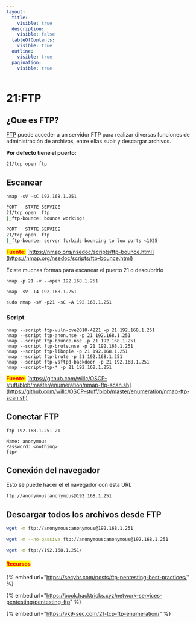 ```yaml
---
layout:
  title:
    visible: true
  description:
    visible: false
  tableOfContents:
    visible: true
  outline:
    visible: true
  pagination:
    visible: true
---
```


# 21:FTP

## ¿Que es FTP?

[FTP](../ethical-hacker/teoria-network/ftp.md) puede acceder a un servidor FTP para realizar diversas funciones de administración de archivos, entre ellas subir y descargar archivos.

**Por defecto tiene el puerto:**

```
21/tcp open ftp
```

## Escanear

```
nmap -sV -sC 192.168.1.251
```

```bash
PORT   STATE SERVICE
21/tcp open  ftp
|_ftp-bounce: bounce working!

PORT   STATE SERVICE
21/tcp open  ftp
|_ftp-bounce: server forbids bouncing to low ports <1025
```

<mark style="color:red;">**Fuente:**</mark> [https://nmap.org/nsedoc/scripts/ftp-bounce.html](https://nmap.org/nsedoc/scripts/ftp-bounce.html)

Existe muchas formas para escanear el puerto 21 o descubrirlo&#x20;

```
nmap -p 21 -v --open 192.168.1.251
```

```
nmap -sV -T4 192.168.1.251
```

```
sudo nmap -sV -p21 -sC -A 192.168.1.251 
```

### Script

```
nmap --script ftp-vuln-cve2010-4221 -p 21 192.168.1.251
nmap --script ftp-anon.nse -p 21 192.168.1.251
nmap --script ftp-bounce.nse -p 21 192.168.1.251
nmap --script ftp-brute.nse -p 21 192.168.1.251
nmap --script ftp-libopie -p 21 192.168.1.251
nmap --script ftp-brute -p 21 192.168.1.251
nmap --script ftp-vsftpd-backdoor -p 21 192.168.1.251
nmap --script=ftp-* -p 21 192.168.1.251

```

<mark style="color:red;">**Fuente:**</mark> [https://github.com/willc/OSCP-stuff/blob/master/enumeration/nmap-ftp-scan.sh](https://github.com/willc/OSCP-stuff/blob/master/enumeration/nmap-ftp-scan.sh)

## Conectar FTP

```
ftp 192.168.1.251 21
```

```
Name: anonymous
Password: <nothing>
ftp> 
```

## Conexión del navegador

Esto se puede hacer el el navegador con esta URL

```
ftp://anonymous:anonymous@192.168.1.251
```

## Descargar todos los archivos desde FTP

```bash
wget -m ftp://anonymous:anonymous@192.168.1.251 
```

```bash
wget -m --no-passive ftp://anonymous:anonymous@192.168.1.251
```

```bash
wget -m ftp://192.168.1.251/
```



#### <mark style="color:red;">**Recursos**</mark>

{% embed url="https://secybr.com/posts/ftp-pentesting-best-practices/" %}

{% embed url="https://book.hacktricks.xyz/network-services-pentesting/pentesting-ftp" %}

{% embed url="https://vk9-sec.com/21-tcp-ftp-enumeration/" %}
